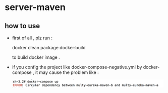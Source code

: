 # server-maven

## how to use

* first of all , plz run :

    docker clean package docker:build
    
  to build docker image . 

* if you config the project like docker-compose-negative.yml by docker-compose , it may cause the problem like :

    ![docker-compose-negative.jpg](https://github.com/liumapp/complicated-docker-demo/blob/master/pic/docker-compose-negative.jpg)
    
 
    